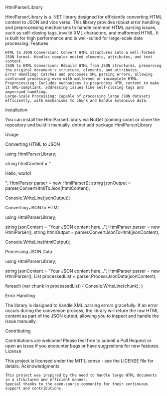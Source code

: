 HtmlParserLibrary

HtmlParserLibrary is a .NET library designed for efficiently converting HTML content to JSON and vice versa. This library provides robust error handling and preprocessing mechanisms to handle common HTML parsing issues, such as self-closing tags, invalid XML characters, and malformed HTML. It is built for high performance and is well-suited for large-scale data processing.
Features

    HTML to JSON Conversion: Convert HTML structures into a well-formed JSON format. Handles complex nested elements, attributes, and text content.
    JSON to HTML Conversion: Rebuild HTML from JSON structures, preserving the original document's structure, elements, and attributes.
    Error Handling: Catches and processes XML parsing errors, allowing continued processing even with malformed or incomplete HTML.
    Preprocessing: Includes mechanisms to preprocess HTML content to make it XML-compliant, addressing issues like self-closing tags and ampersand handling.
    Large-Scale Processing: Capable of processing large JSON datasets efficiently, with mechanisms to chunk and handle extensive data.

Installation

You can install the HtmlParserLibrary via NuGet (coming soon) or clone the repository and build it manually.
dotnet add package HtmlParserLibrary

Usage

Converting HTML to JSON

using HtmlParserLibrary;

string htmlContent = "<html><head><title>Example</title></head><body><p>Hello, world!</p></body></html>";
HtmlParser parser = new HtmlParser();
string jsonOutput = parser.ConvertHtmlToJson(htmlContent);

Console.WriteLine(jsonOutput);


Converting JSON to HTML

using HtmlParserLibrary;

string jsonContent = "Your JSON content here...";
HtmlParser parser = new HtmlParser();
string htmlOutput = parser.ConvertJsonToHtml(jsonContent);

Console.WriteLine(htmlOutput);


Processing JSON Data

using HtmlParserLibrary;

string jsonContent = "Your JSON content here...";
HtmlParser parser = new HtmlParser();
List<string> processedList = parser.ProcessJsonData(jsonContent);

foreach (var chunk in processedList)
{
    Console.WriteLine(chunk);
}


Error Handling

The library is designed to handle XML parsing errors gracefully. If an error occurs during the conversion process, the library will return the raw HTML content as part of the JSON output, allowing you to inspect and handle the issue manually.


Contributing

Contributions are welcome! Please feel free to submit a Pull Request or open an issue if you encounter bugs or have suggestions for new features.
License

This project is licensed under the MIT License - see the LICENSE file for details.
Acknowledgments

    This project was inspired by the need to handle large HTML documents in a structured and efficient manner.
    Special thanks to the open-source community for their continuous support and contributions.
